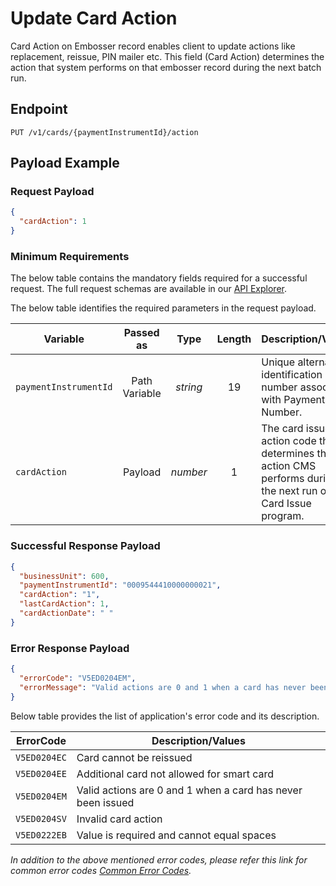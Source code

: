 # Update Card Action

Card Action on Embosser record enables client to update actions like replacement, reissue, PIN mailer etc. This field (Card Action) determines the action that system performs on that embosser record during the next batch run. 
  
## Endpoint

`PUT /v1/cards/{paymentInstrumentId}/action`

## Payload Example

### Request Payload

```json
{
  "cardAction": 1
}
```

### Minimum Requirements

The below table contains the mandatory fields required for a successful request. The full request schemas are available in our [API Explorer](../api/?type=put&path=/v1/cards/{paymentInstrumentId}/action).

The below table identifies the required parameters in the request payload.

| Variable | Passed as | Type | Length | Description/Values |
| -------- | :-------: | :--: | :------------: | ------------------ |
| `paymentInstrumentId` | Path Variable | *string* | 19 | Unique alternate identification number associated with Payment Card Number. |
| `cardAction` | Payload | *number* | 1 | The card issue action code that determines the action CMS performs during the next run of the Card Issue program. | 

### Successful Response Payload

```json
{
  "businessUnit": 600,
  "paymentInstrumentId": "0009544410000000021",
  "cardAction": "1",
  "lastCardAction": 1,
  "cardActionDate": " "
}
```

### Error Response Payload

```json
{
  "errorCode": "V5ED0204EM",
  "errorMessage": "Valid actions are 0 and 1 when a card has never been issued"  
}
```

Below table provides the list of application's error code and its description.

| ErrorCode |  Description/Values |
| --------  | ------------------ |
| `V5ED0204EC` | Card cannot be reissued |         
| `V5ED0204EE` | Additional card not allowed for smart card |               
| `V5ED0204EM` | Valid actions are 0 and 1 when a card has never been issued |                
| `V5ED0204SV` | Invalid  card action |         
| `V5ED0222EB` | Value is required and cannot equal spaces | 

*In addition to the above mentioned error codes, please refer this link for common error codes [Common Error Codes](..docs/?path=docs/common-error-codes.md).*        
